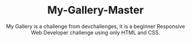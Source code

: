 <h1 align="center">My-Gallery-Master</h1>
<p align="center">My Gallery is a challenge from devchallenges, it is a beginner Responsive Web Developer challenge using only HTML and CSS.</p>